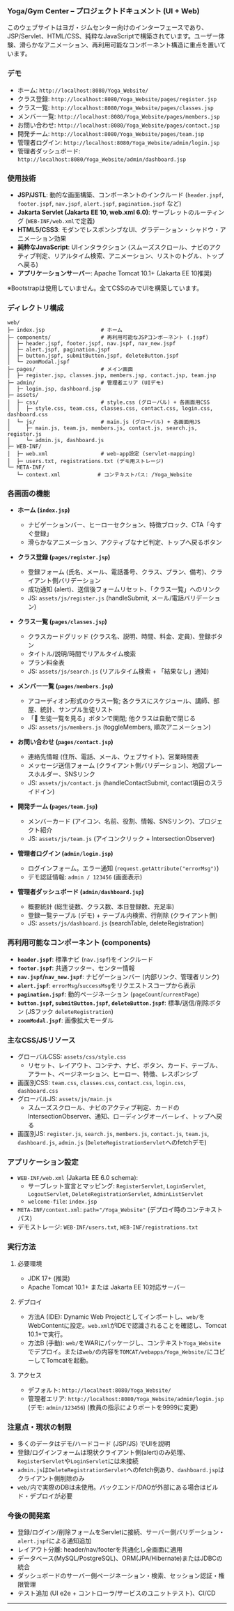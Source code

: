 
### Yoga/Gym Center – プロジェクトドキュメント (UI + Web)

このウェブサイトはヨガ・ジムセンター向けのインターフェースであり、JSP/Servlet、HTML/CSS、純粋なJavaScriptで構築されています。ユーザー体験、滑らかなアニメーション、再利用可能なコンポーネント構造に重点を置いています。

### デモ
- ホーム: `http://localhost:8080/Yoga_Website/`
- クラス登録: `http://localhost:8080/Yoga_Website/pages/register.jsp`
- クラス一覧: `http://localhost:8080/Yoga_Website/pages/classes.jsp`
- メンバー一覧: `http://localhost:8080/Yoga_Website/pages/members.jsp`
- お問い合わせ: `http://localhost:8080/Yoga_Website/pages/contact.jsp`
- 開発チーム: `http://localhost:8080/Yoga_Website/pages/team.jsp`
- 管理者ログイン: `http://localhost:8080/Yoga_Website/admin/login.jsp`
- 管理者ダッシュボード: `http://localhost:8080/Yoga_Website/admin/dashboard.jsp`

### 使用技術
- **JSP/JSTL**: 動的な画面構築、コンポーネントのインクルード (`header.jspf`, `footer.jspf`, `nav.jspf`, `alert.jspf`, `pagination.jspf` など)
- **Jakarta Servlet (Jakarta EE 10, web.xml 6.0)**: サーブレットのルーティング (`WEB-INF/web.xml`で定義)
- **HTML5/CSS3**: モダンでレスポンシブなUI、グラデーション・シャドウ・アニメーション効果
- **純粋なJavaScript**: UIインタラクション (スムーズスクロール、ナビのアクティブ判定、リアルタイム検索、アニメーション、リストのトグル、トップへ戻る)
- **アプリケーションサーバー**: Apache Tomcat 10.1+ (Jakarta EE 10推奨)

※Bootstrapは使用していません。全てCSSのみでUIを構築しています。

### ディレクトリ構成
```
web/
├─ index.jsp                  # ホーム
├─ components/                # 再利用可能なJSPコンポーネント (.jspf)
│  ├─ header.jspf, footer.jspf, nav.jspf, nav_new.jspf
│  ├─ alert.jspf, pagination.jspf
│  ├─ button.jspf, submitButton.jspf, deleteButton.jspf
│  └─ zoomModal.jspf
├─ pages/                     # メイン画面
│  ├─ register.jsp, classes.jsp, members.jsp, contact.jsp, team.jsp
├─ admin/                     # 管理者エリア (UIデモ)
│  ├─ login.jsp, dashboard.jsp
├─ assets/
│  ├─ css/                    # style.css (グローバル) + 各画面用CSS
│  │  ├─ style.css, team.css, classes.css, contact.css, login.css, dashboard.css
│  └─ js/                     # main.js (グローバル) + 各画面用JS
│     ├─ main.js, team.js, members.js, contact.js, search.js, register.js
│     └─ admin.js, dashboard.js
├─ WEB-INF/
│  ├─ web.xml                 # web-app設定 (servlet-mapping)
│  ├─ users.txt, registrations.txt (デモ用ストレージ)
└─ META-INF/
   └─ context.xml            # コンテキストパス: /Yoga_Website
```

### 各画面の機能
- **ホーム (`index.jsp`)**
  - ナビゲーションバー、ヒーローセクション、特徴ブロック、CTA「今すぐ登録」
  - 滑らかなアニメーション、アクティブなナビ判定、トップへ戻るボタン

- **クラス登録 (`pages/register.jsp`)**
  - 登録フォーム (氏名、メール、電話番号、クラス、プラン、備考)、クライアント側バリデーション
  - 成功通知 (alert)、送信後フォームリセット、「クラス一覧」へのリンク
  - JS: `assets/js/register.js` (handleSubmit, メール/電話バリデーション)

- **クラス一覧 (`pages/classes.jsp`)**
  - クラスカードグリッド (クラス名、説明、時間、料金、定員)、登録ボタン
  - タイトル/説明/時間でリアルタイム検索
  - プラン料金表
  - JS: `assets/js/search.js` (リアルタイム検索 + 「結果なし」通知)

- **メンバー一覧 (`pages/members.jsp`)**
  - アコーディオン形式のクラス一覧; 各クラスにスケジュール、講師、部屋、統計、サンプル生徒リスト
  - 「👥 生徒一覧を見る」ボタンで開閉; 他クラスは自動で閉じる
  - JS: `assets/js/members.js` (toggleMembers, 順次アニメーション)

- **お問い合わせ (`pages/contact.jsp`)**
  - 連絡先情報 (住所、電話、メール、ウェブサイト)、営業時間表
  - メッセージ送信フォーム (クライアント側バリデーション)、地図プレースホルダー、SNSリンク
  - JS: `assets/js/contact.js` (handleContactSubmit, contact項目のスライドイン)

- **開発チーム (`pages/team.jsp`)**
  - メンバーカード (アイコン、名前、役割、情報、SNSリンク)、プロジェクト紹介
  - JS: `assets/js/team.js` (アイコンクリック + IntersectionObserver)

- **管理者ログイン (`admin/login.jsp`)**
  - ログインフォーム。エラー通知 (`request.getAttribute("errorMsg")`)
  - デモ認証情報: `admin / 123456` (画面表示)

- **管理者ダッシュボード (`admin/dashboard.jsp`)**
  - 概要統計 (総生徒数、クラス数、本日登録数、充足率)
  - 登録一覧テーブル (デモ) + テーブル内検索、行削除 (クライアント側)
  - JS: `assets/js/dashboard.js` (searchTable, deleteRegistration)

### 再利用可能なコンポーネント (components)
- **`header.jspf`**: 標準ナビ (`nav.jspf`)をインクルード
- **`footer.jspf`**: 共通フッター、センター情報
- **`nav.jspf`/`nav_new.jspf`**: ナビゲーションバー (内部リンク、管理者リンク)
- **`alert.jspf`**: `errorMsg`/`successMsg`をリクエストスコープから表示
- **`pagination.jspf`**: 動的ページネーション (`pageCount`/`currentPage`)
- **`button.jspf`, `submitButton.jspf`, `deleteButton.jspf`**: 標準/送信/削除ボタン (JSフック `deleteRegistration`)
- **`zoomModal.jspf`**: 画像拡大モーダル

### 主なCSS/JSリソース
- グローバルCSS: `assets/css/style.css`
  - リセット、レイアウト、コンテナ、ナビ、ボタン、カード、テーブル、アラート、ページネーション、ヒーロー、特徴、レスポンシブ
- 画面別CSS: `team.css`, `classes.css`, `contact.css`, `login.css`, `dashboard.css`
- グローバルJS: `assets/js/main.js`
  - スムーズスクロール、ナビのアクティブ判定、カードのIntersectionObserver、通知、ローディングオーバーレイ、トップへ戻る
- 画面別JS: `register.js`, `search.js`, `members.js`, `contact.js`, `team.js`, `dashboard.js`, `admin.js` (`DeleteRegistrationServlet`へのfetchデモ)

### アプリケーション設定
- `WEB-INF/web.xml` (Jakarta EE 6.0 schema):
  - サーブレット宣言とマッピング: `RegisterServlet`, `LoginServlet`, `LogoutServlet`, `DeleteRegistrationServlet`, `AdminListServlet`
  - `welcome-file`: `index.jsp`
- `META-INF/context.xml`: `path="/Yoga_Website"` (デプロイ時のコンテキストパス)
- デモストレージ: `WEB-INF/users.txt`, `WEB-INF/registrations.txt`

### 実行方法
1) 必要環境
   - JDK 17+ (推奨)
   - Apache Tomcat 10.1+ または Jakarta EE 10対応サーバー

2) デプロイ
   - 方法A (IDE): Dynamic Web Projectとしてインポートし、`web/`をWebContentに設定。`web.xml`がIDEで認識されることを確認し、Tomcat 10.1+で実行。
   - 方法B (手動): `web/`をWARにパッケージし、コンテキスト`Yoga_Website`でデプロイ。または`web/`の内容を`TOMCAT/webapps/Yoga_Website/`にコピーしてTomcatを起動。

3) アクセス
   - デフォルト: `http://localhost:8080/Yoga_Website/`
   - 管理者エリア: `http://localhost:8080/Yoga_Website/admin/login.jsp` (デモ: `admin/123456`)
   (教員の指示によりポートを9999に変更)

### 注意点・現状の制限
- 多くのデータはデモ/ハードコード (JSP/JS) でUIを説明
- 登録/ログインフォームは現状クライアント側(alert)のみ処理、`RegisterServlet`や`LoginServlet`には未接続
- `admin.js`は`DeleteRegistrationServlet`へのfetch例あり、`dashboard.jsp`はクライアント側削除のみ
- `web/`内で実際のDBは未使用。バックエンド/DAOが外部にある場合はビルド・デプロイが必要

### 今後の開発案
- 登録/ログイン/削除フォームをServletに接続、サーバー側バリデーション・`alert.jspf`による通知追加
- レイアウト分離: header/nav/footerを共通化し全画面に適用
- データベース(MySQL/PostgreSQL)、ORM(JPA/Hibernate)またはJDBCの統合
- ダッシュボードのサーバー側ページネーション・検索、セッション認証・権限管理
- テスト追加 (UI e2e + コントローラ/サービスのユニットテスト)、CI/CD

---



